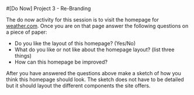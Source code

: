#[Do Now] Project 3  - Re-Branding

The do now activity for this session is to visit the homepage for [weather.com](weather.com). Once you are on that page answer the following questions on a piece of paper:

* Do you like the layout of this homepage? (Yes/No)
* What do you like or not like about the homepage layout? (list three things)
* How can this homepage be improved?

After you have answered the questions above make a sketch of how you think this homepage should look. The sketch does not have to be detailed but it should layout the different components the site offers.
